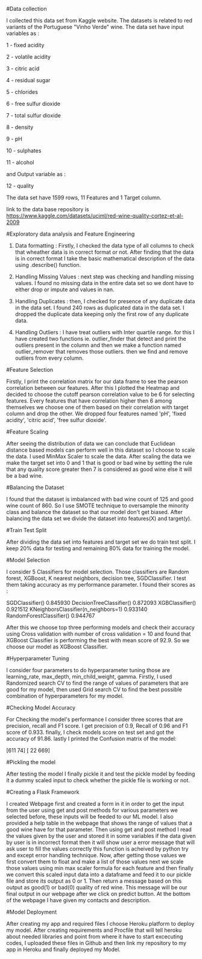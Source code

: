 #Data collection

I collected this data set from Kaggle website. The datasets is related to red variants of the Portuguese "Vinho Verde" wine. The data set have input variables as :

1 - fixed acidity

2 - volatile acidity

3 - citric acid

4 - residual sugar

5 - chlorides

6 - free sulfur dioxide

7 - total sulfur dioxide

8 - density

9 - pH

10 - sulphates

11 - alcohol

and Output variable as :

12 - quality

The data set have 1599 rows, 11 Features and 1 Target column.

link to the data base repository is https://www.kaggle.com/datasets/uciml/red-wine-quality-cortez-et-al-2009


#Exploratory data analysis and Feature Engineering


1) Data formatting : Firstly, I checked the data type of all columns to check that wheather data is in correct format or not. After finding that the data is in correct    format I take the basic mathematical description of the data using .describe() function.

2) Handling Missing Values : next step was checking and handling missing values. I found no missing data in the entire data set so we dont have to either drop or          impute and values in nan.

3) Handling Duplicates : then, I checked for presence of any duplicate data in the data set. I found 240 rows as duplicated data in the data set. I dropped the            duplicate data keeping only the first row of any duplicate data.

4) Handling Outliers : I have treat outliers with Inter quartile range. for this I have created two functions ie. outlier_finder that detect and print the outliers        present in the column and then we make a function named outlier_remover that removes those outliers. then we find and remove outliers from every column.

#Feature Selection

Firstly, I print the correlation matrix for our data frame to see the pearson correlation between our features. After this I plotted the Heatmap and decided to choose the cutoff pearson correlation value to be 6 for selecting features. Every features that have correlation higher then 6 among themselves we choose one of them based on their correlation with target column and drop the other. We dropped four features named 'pH', 'fixed acidity', 'citric acid', 'free sulfur dioxide'.

#Feature Scaling

After seeing the distribution of data we can conclude that Euclidean distance based models can perform well in this dataset so I choose to scale the data. I used MinMax Scaler to scale the data.
After scaling the data we make the target set into 0 and 1 that is good or bad wine by setting the rule that any quality score greater then 7 is considered as good wine else it will be a bad wine.

#Balancing the Dataset

I found that the dataset is imbalanced with bad wine count of 125 and good wine count of 860. So I use SMOTE technique to oversample the minority class and balance the dataset so that our model don't get biased.
After balancing the data set we divide the dataset into features(X) and target(y).

#Train Test Split

After dividing the data set into features and target set we do train test split. I keep 20% data for testing and remaining 80% data for training the model.

#Model Selection

I consider 5 Classifiers for model selection. Those classifiers are Random forest, XGBoost, K nearest neighbors, decision tree, SGDClassifier. I test them taking accuracy as my performance parameter. I found their scores as :

SGDClassifier()	                      0.845930
DecisionTreeClassifier()	      0.872093
XGBClassifier()	                      0.921512
KNeighborsClassifier(n_neighbors=1)   0.933140
RandomForestClassifier()	      0.944767

After this we choose top three performing models and check their accuracy using Cross validation with number of cross validation = 10 and found that XGBoost Classifier is performing the best with mean score of 92.9. So we choose our model as XGBoost Classifier.

#Hyperparameter Tuning

I consider four parameters to do hyperparameter tuning those are learning_rate, max_depth, min_child_weight, gamma. Firstly, I used Randomized search CV to find the range of values of parameters that are good for my model, then used Grid search CV to find the best possible combination of hyperparameters for my model.

#Checking Model Accuracy

For Checking the model's performance I consider three scores that are precision, recall and F1 score. I get precision of 0.9, Recall of 0.96 and F1 score of 0.933. finally, I check models score on test set and got the accuracy of 91.86. lastly I printed the Confusion matrix of the model:

[611  74]
[ 22 669]

#Pickling the model

After testing the model I finally pickle it and test the pickle model by feeding it a dummy scaled input to check whether the pickle file is working or not.

#Creating a Flask Framework

I created Webpage first and created a form in it in order to get the input from the user using get and post methods for various parameters we selected before, these inputs will be feeded to our ML model. I also provided a help table in the webpage that shows the range of values that a good wine have for that parameter. Then using get and post method I read the values given by the user and stored it in some variables if the data given by user is in incorrect format then it will show user a error message that will ask user to fill the values correctly this function is acheived by python try and except error handling technique. Now, after getting those values we first convert them to float and make a list of those values next we scale those values using min max scaler formula for each feature and then finally we convert this scaled input data into a dataframe and feed it to our pickle file and store its output as 0 or 1. Then return a message based on this output as good(1) or bad(0) quality of red wine. This message will be our final output in our webpage after we click on predict button. At the bottom of the webpage I have given my contacts and description.

#Model Deployment

After creating my app and required files I choose Heroku platform to deploy my model. After creating requirements and Procfile that will tell heroku about needed libraries and point from where it have to start excecuting codes, I uploaded these files in Github and then link my repository to my app in Heroku and finally deployed my Model.
